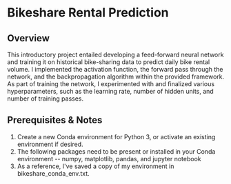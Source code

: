 # Bikeshare Rental Prediction #

## Overview ##

This introductory project entailed developing a feed-forward neural network and training it on historical bike-sharing data to predict daily bike rental volume. I implemented the activation function, the forward pass through the network, and the backpropagation algorithm within the provided framework. As part of training the network, I experimented with and finalized various hyperparameters, such as the learning rate, number of hidden units, and number of training passes.

## Prerequisites & Notes ##

1. Create a new Conda environment for Python 3, or activate an existing environment if desired.
2. The following packages need to be present or installed in your Conda environment -- numpy, matplotlib, pandas, and jupyter notebook
3. As a reference, I've saved a copy of my environment in bikeshare_conda_env.txt.
